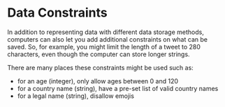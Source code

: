# Data Constraints
In addition to representing data with different data storage methods, computers can also let you add additional constraints on what can be saved. So, for example, you might limit the length of a tweet to 280 characters, even though the computer can store longer strings.

There are many places these constraints might be used such as:
- for an age (integer), only allow ages between 0 and 120
- for a country name (string), have a pre-set list of valid country names
- for a legal name (string), disallow emojis
